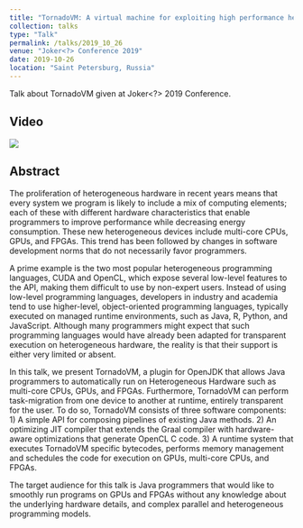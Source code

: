 ```yaml
---
title: "TornadoVM: A virtual machine for exploiting high performance heterogeneous hardware"
collection: talks
type: "Talk"
permalink: /talks/2019_10_26
venue: "Joker<?> Conference 2019"
date: 2019-10-26
location: "Saint Petersburg, Russia"
---
```


Talk about TornadoVM given at Joker<?> 2019 Conference.


## Video

[![](http://img.youtube.com/vi/6oRmxjoe03g/0.jpg)](http://www.youtube.com/watch?v=6oRmxjoe03g "TornadoVM @ Joker<?> 2019")


## Abstract


The proliferation of heterogeneous hardware in recent years means that every system we program is likely to include a mix of computing elements; each of these with different hardware characteristics that enable programmers to improve performance while decreasing energy consumption. These new heterogeneous devices include multi-core CPUs, GPUs, and FPGAs. This trend has been followed by changes in software development norms that do not necessarily favor programmers.

A prime example is the two most popular heterogeneous programming languages, CUDA and OpenCL, which expose several low-level features to the API, making them difficult to use by non-expert users. Instead of using low-level programming languages, developers in industry and academia tend to use higher-level, object-oriented programming languages, typically executed on managed runtime environments, such as Java, R, Python, and JavaScript. Although many programmers might expect that such programming languages would have already been adapted for transparent execution on heterogeneous hardware, the reality is that their support is either very limited or absent.

In this talk, we present TornadoVM, a plugin for OpenJDK that allows Java programmers to automatically run on Heterogeneous Hardware such as multi-core CPUs, GPUs, and FPGAs. Furthermore, TornadoVM can perform task-migration from one device to another at runtime, entirely transparent for the user. To do so, TornadoVM consists of three software components: 1) A simple API for composing pipelines of existing Java methods. 2) An optimizing JIT compiler that extends the Graal compiler with hardware-aware optimizations that generate OpenCL C code. 3) A runtime system that executes TornadoVM specific bytecodes, performs memory management and schedules the code for execution on GPUs, multi-core CPUs, and FPGAs.

The target audience for this talk is Java programmers that would like to smoothly run programs on GPUs and FPGAs without any knowledge about the underlying hardware details, and complex parallel and heterogeneous programming models.
